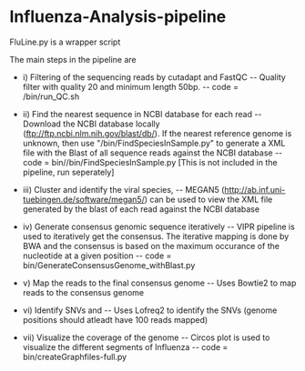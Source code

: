 # Influenza-Analysis-pipeline
FluLine.py is a wrapper script  

The main steps in the pipeline are 
- i) Filtering of the sequencing reads by cutadapt and FastQC 
-- Quality filter with quality 20 and minimum length 50bp.
-- code = /bin/run_QC.sh

- ii) Find the nearest sequence in NCBI database for each read
 -- Download the NCBI database locally (ftp://ftp.ncbi.nlm.nih.gov/blast/db/). If the nearest reference genome is unknown, then use "/bin/FindSpeciesInSample.py" to generate a XML file with the Blast of all sequence reads against the NCBI database
 -- code = bin//bin/FindSpeciesInSample.py [This is not included in the pipeline, run seperately]
 
- iii) Cluster and identify the viral species, 
 -- MEGAN5 (http://ab.inf.uni-tuebingen.de/software/megan5/) can be used to view the XML file generated by the blast of each read against the NCBI database  

- iv) Generate consensus genomic sequence iteratively
 -- VIPR pipeline is used to iteratively get the consensus. The iterative mapping is done by BWA and the consensus is based on the maximum occurance of the nucleotide at a given position
 -- code = bin/GenerateConsensusGenome_withBlast.py
 
- v) Map the reads to the final consensus genome
  -- Uses Bowtie2 to map reads to the consensus genome
  
- vi) Identify SNVs and 
  -- Uses Lofreq2 to identify the SNVs (genome positions should atleadt have 100 reads mapped)
  
- vii) Visualize the coverage of the genome 
  -- Circos plot is used to visualize the different segments of Influenza
  -- code = bin/createGraphfiles-full.py

